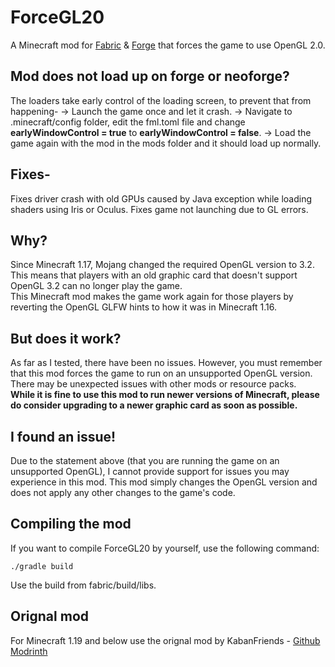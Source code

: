 # ForceGL20
A Minecraft mod for [Fabric](https://fabricmc.net/) & [Forge](https://files.minecraftforge.net/net/minecraftforge/forge/) that forces the game to use OpenGL 2.0.

## Mod does not load up on forge or neoforge?
The loaders take early control of the loading screen, to prevent that from happening-
-> Launch the game once and let it crash.
-> Navigate to .minecraft/config folder, edit the fml.toml file and change **earlyWindowControl = true** to **earlyWindowControl = false**.
-> Load the game again with the mod in the mods folder and it should load up normally.

## Fixes-
Fixes driver crash with old GPUs caused by Java exception while loading shaders using Iris or Oculus.
Fixes game not launching due to GL errors.

## Why?
Since Minecraft 1.17, Mojang changed the required OpenGL version to 3.2.  
This means that players with an old graphic card that doesn't support OpenGL 3.2 can no longer play the game.  
This Minecraft mod makes the game work again for those players by reverting the OpenGL GLFW hints to how it was in Minecraft 1.16.

## But does it work?
As far as I tested, there have been no issues. However, you must remember that this mod forces the game to run on an unsupported OpenGL version. There may be unexpected issues with other mods or resource packs.  
**While it is fine to use this mod to run newer versions of Minecraft, please do consider upgrading to a newer graphic card as soon as possible.**

## I found an issue!
Due to the statement above (that you are running the game on an unsupported OpenGL), I cannot provide support for issues you may experience in this mod. This mod simply changes the OpenGL version and does not apply any other changes to the game's code.

## Compiling the mod
If you want to compile ForceGL20 by yourself, use the following command:
```
./gradle build  
```
Use the build from fabric/build/libs.

## Orignal mod
For Minecraft 1.19 and below use the orignal mod by KabanFriends - [Github](https://github.com/KabanFriends/ForceGL20) [Modrinth](https://modrinth.com/mod/forcegl20)
